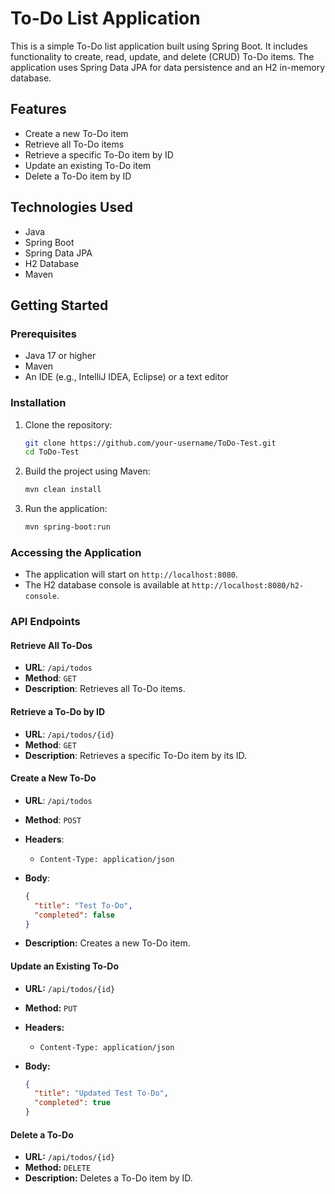 # To-Do List Application

This is a simple To-Do list application built using Spring Boot. It includes functionality to create, read, update, and delete (CRUD) To-Do items. The application uses Spring Data JPA for data persistence and an H2 in-memory database.

## Features

- Create a new To-Do item
- Retrieve all To-Do items
- Retrieve a specific To-Do item by ID
- Update an existing To-Do item
- Delete a To-Do item by ID

## Technologies Used

- Java
- Spring Boot
- Spring Data JPA
- H2 Database
- Maven

## Getting Started

### Prerequisites

- Java 17 or higher
- Maven
- An IDE (e.g., IntelliJ IDEA, Eclipse) or a text editor

### Installation

1. Clone the repository:
    ```bash
    git clone https://github.com/your-username/ToDo-Test.git
    cd ToDo-Test
    ```

2. Build the project using Maven:
    ```bash
    mvn clean install
    ```

3. Run the application:
    ```bash
    mvn spring-boot:run
    ```

### Accessing the Application

- The application will start on `http://localhost:8080`.
- The H2 database console is available at `http://localhost:8080/h2-console`.

### API Endpoints

#### Retrieve All To-Dos
- **URL**: `/api/todos`
- **Method**: `GET`
- **Description**: Retrieves all To-Do items.

#### Retrieve a To-Do by ID
- **URL**: `/api/todos/{id}`
- **Method**: `GET`
- **Description**: Retrieves a specific To-Do item by its ID.

#### Create a New To-Do
- **URL**: `/api/todos`
- **Method**: `POST`
- **Headers**:
  - `Content-Type: application/json`

- **Body**:
  ```json
  {
    "title": "Test To-Do",
    "completed": false
  }
  ```
- **Description:** Creates a new To-Do item.

#### Update an Existing To-Do
- **URL:** `/api/todos/{id}`  
- **Method:** `PUT`  
- **Headers:**  
  - `Content-Type: application/json`

- **Body:**
  ```json
  {
    "title": "Updated Test To-Do",
    "completed": true
  }
  ```

#### Delete a To-Do
- **URL:** `/api/todos/{id}`  
- **Method:** `DELETE`  
- **Description:** Deletes a To-Do item by ID.
